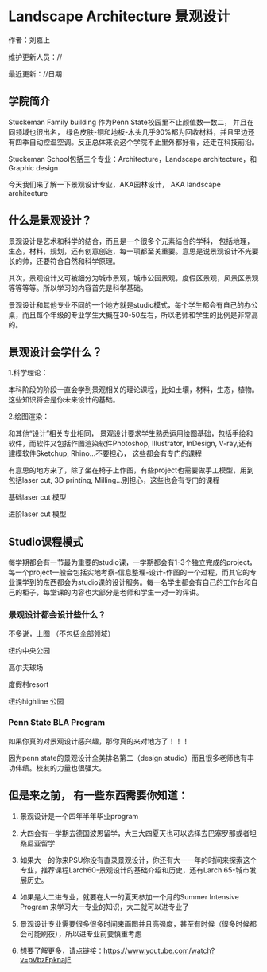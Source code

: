 # Landscape Architecture 景观设计

作者：刘嘉上

维护更新人员：//

最近更新：//日期

## 学院简介

Stuckeman Family building 作为Penn State校园里不止颜值数一数二， 并且在同领域也很出名， 绿色皮肤-铜和地板-木头几乎90%都为回收材料，并且里边还有四季自动控温空调。反正总体来说这个学院不止里外都好看，还走在科技前沿。

Stuckeman School包括三个专业：Architecture，Landscape architecture，和Graphic design

今天我们来了解一下景观设计专业，AKA园林设计， AKA landscape architecture

## **什么是景观设计？**

景观设计是艺术和科学的结合，而且是一个很多个元素结合的学科， 包括地理，生态，材料，规划，还有创意创造，每一项都至关重要。意思是说景观设计不光要长的帅，还要符合自然和科学原理。

其次，景观设计又可被细分为城市景观，城市公园景观，度假区景观，风景区景观等等等等。所以学习的内容首先是科学基础。

景观设计和其他专业不同的一个地方就是studio模式，每个学生都会有自己的办公桌，而且每个年级的专业学生大概在30-50左右，所以老师和学生的比例是非常高的。

## **景观设计会学什么？**

1.科学理论：

本科阶段的阶段一直会学到景观相关的理论课程，比如土壤，材料，生态，植物。这些知识将会是你未来设计的基础。

2.绘图渲染：

和其他“设计”相关专业相同， 景观设计要求学生熟悉运用绘图基础，包括手绘和软件，而软件又包括作图渲染软件Photoshop, Illustrator, InDesign, V-ray,还有建模软件Sketchup, Rhino...不要担心， 这些都会有专门的课程

有意思的地方来了，除了坐在椅子上作图，有些project也需要做手工模型，用到包括laser cut, 3D printing, Milling...别担心，这些也会有专门的课程

基础laser cut 模型

进阶laser cut 模型

## **Studio课程模式**

每学期都会有一节最为重要的studio课，一学期都会有1-3个独立完成的project，每一个project一般会包括实地考察-信息整理-设计-作图的一个过程，而其它的专业课学到的东西都会为studio课的设计服务。每一名学生都会有自己的工作台和自己的柜子，每堂课的内容也大部分是老师和学生一对一的评讲。

### **景观设计都会设计些什么？**

不多说，上图 （不包括全部领域）![](data:image/gif;base64,iVBORw0KGgoAAAANSUhEUgAAAAEAAAABCAYAAAAfFcSJAAAADUlEQVQImWNgYGBgAAAABQABh6FO1AAAAABJRU5ErkJggg==)

纽约中央公园![](data:image/gif;base64,iVBORw0KGgoAAAANSUhEUgAAAAEAAAABCAYAAAAfFcSJAAAADUlEQVQImWNgYGBgAAAABQABh6FO1AAAAABJRU5ErkJggg==)

高尔夫球场![](data:image/gif;base64,iVBORw0KGgoAAAANSUhEUgAAAAEAAAABCAYAAAAfFcSJAAAADUlEQVQImWNgYGBgAAAABQABh6FO1AAAAABJRU5ErkJggg==)

度假村resort

纽约highline 公园

### **Penn State BLA Program**

如果你真的对景观设计感兴趣，那你真的来对地方了！！！

因为penn state的景观设计全美排名第二（design studio）而且很多老师也有丰功伟绩。校友的力量也很强大。

## **但是来之前， 有一些东西需要你知道：**

1. 景观设计是一个四年半年毕业program

2. 大四会有一学期去德国波恩留学，大三大四夏天也可以选择去巴塞罗那或者坦桑尼亚留学

3. 如果大一的你来PSU你没有直录景观设计，你还有大一一年的时间来探索这个专业，推荐课程Larch60-景观设计的基础介绍和历史，还有Larch 65-城市发展历史。

4. 如果是大二进专业，就要在大一的夏天参加一个月的Summer Intensive Program 来学习大一专业的知识，大二就可以进专业了

5. 景观设计专业需要很多很多时间来画图并且高强度，甚至有时候（很多时候都会可能刷夜），所以进专业前要慎重考虑

6. 想要了解更多，请点链接：https://www.youtube.com/watch?v=pVbzFpknajE

